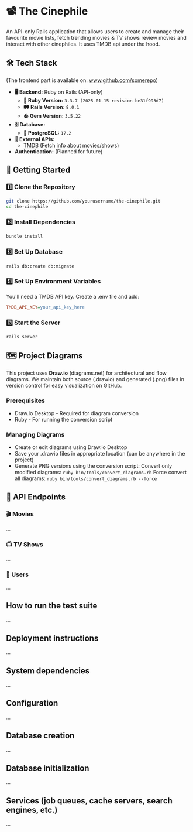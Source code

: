 # 📽️ The Cinephile
An API-only Rails application that allows users to create and manage their favourite movie lists, fetch trending movies & TV shows review movies and interact with other cinephiles. It uses TMDB api under the hood. 

## 🛠️ Tech Stack
(The frontend part is available on: www.github.com/somerepo)
- **🖥️ Backend:** Ruby on Rails (API-only)
    - **💎 Ruby Version:** `3.3.7 (2025-01-15 revision be31f993d7)`
    - **🛤️ Rails Version:** `8.0.1`
    - **🪨 Gem Version:** `3.5.22`
- **🗄️ Database:**
    - **🐘 PostgreSQL:** `17.2`
- **🔌 External APIs:**
    - [TMDB](https://www.themoviedb.org/) (Fetch info about movies/shows)
- **Authentication:** (Planned for future)

## 🚀 Getting Started
### 1️⃣ Clone the Repository
```sh
git clone https://github.com/yourusername/the-cinephile.git
cd the-cinephile
```
### 2️⃣ Install Dependencies
```sh
bundle install
```
### 3️⃣ Set Up Database
```sh
rails db:create db:migrate
```
### 4️⃣ Set Up Environment Variables
You'll need a TMDB API key. Create a .env file and add:
```ini
TMDB_API_KEY=your_api_key_here
```
### 5️⃣ Start the Server
```sh
rails server
```


## 🗺️ Project Diagrams
This project uses **Draw.io** (diagrams.net) for architectural and flow diagrams. We maintain both source (.drawio) and generated (.png) files in version control for easy visualization on GitHub.
### Prerequisites
- Draw.io Desktop - Required for diagram conversion
- Ruby - For running the conversion script
### Managing Diagrams
- Create or edit diagrams using Draw.io Desktop
- Save your .drawio files in appropriate location (can be anywhere in the project)
- Generate PNG versions using the conversion script:
    Convert only modified diagrams: `ruby bin/tools/convert_diagrams.rb`
    Force convert all diagrams: `ruby bin/tools/convert_diagrams.rb --force`

## 📡 API Endpoints
### 🎬 Movies
...
### 📺 TV Shows
...
### 👤 Users
...

## How to run the test suite
...

## Deployment instructions
...

## System dependencies
...

## Configuration
...

## Database creation
...

## Database initialization
...

## Services (job queues, cache servers, search engines, etc.)
...
